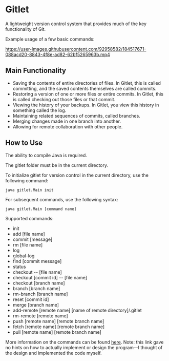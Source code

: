 # Gitlet 
A lightweight version control system that provides much of the key functionality of Git.  
  
  
Example usage of a few basic commands:


https://user-images.githubusercontent.com/92958582/184517671-088acd20-8843-4f8e-ad82-62bf5265963b.mp4

  
    
## Main Functionality
- Saving the contents of entire directories of files. In Gitlet, this is called committing, and the saved contents themselves are called commits.
- Restoring a version of one or more files or entire commits. In Gitlet, this is called checking out those files or that commit.
- Viewing the history of your backups. In Gitlet, you view this history in something called the log.
- Maintaining related sequences of commits, called branches.
- Merging changes made in one branch into another.
- Allowing for remote collaboration with other people.

## How to Use
The ability to compile Java is required.  

The gitlet folder must be in the current directory.  

To initialize gitlet for version control in the current directory, use the following command:
```
java gitlet.Main init
```

For subsequent commands, use the following syntax:
```
java gitlet.Main [command name]
```

Supported commands:
- init
- add [file name]
- commit [message]
- rm [file name]
- log
- global-log
- find [commit message]
- status
- checkout -- [file name]
- checkout [commit id] -- [file name]
- checkout [branch name]
- branch [branch name]
- rm-branch [branch name]
- reset [commit id]
- merge [branch name]
- add-remote [remote name] [name of remote directory]/.gitlet
- rm-remote [remote name]
- push [remote name] [remote branch name]
- fetch [remote name] [remote branch name]
- pull [remote name] [remote branch name]  
  
More information on the commands can be found [here](https://sp21.datastructur.es/materials/proj/proj2/proj2). Note: this link gave no hints on how to actually implement or design the program—I thought of the design and implemented the code myself.
